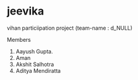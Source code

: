 # jeevika
vihan particiipation project (team-name : d_NULL)

Members
1. Aayush Gupta.
2. Aman 
3. Akshit Salhotra
4. Aditya Mendiratta